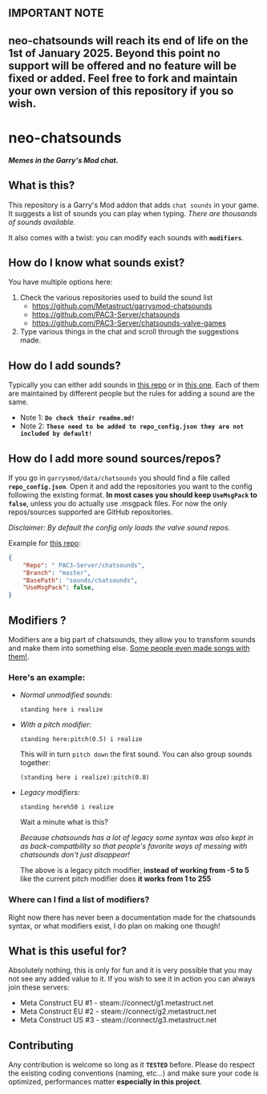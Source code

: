 ## IMPORTANT NOTE
## **neo-chatsounds will reach its end of life on the 1st of January 2025. Beyond this point no support will be offered and no feature will be fixed or added. Feel free to fork and maintain your own version of this repository if you so wish.**




# neo-chatsounds

***Memes in the Garry's Mod chat.***

## What is this?
This repository is a Garry's Mod addon that adds `chat sounds` in your game. It suggests a list of sounds you can play when typing. *There are thousands of sounds available.*

It also comes with a twist: you can modify each sounds with **`modifiers`**.

## How do I know what sounds exist?
You have multiple options here:

1) Check the various repositories used to build the sound list
	- https://github.com/Metastruct/garrysmod-chatsounds
	- https://github.com/PAC3-Server/chatsounds
	- https://github.com/PAC3-Server/chatsounds-valve-games
2) Type various things in the chat and scroll through the suggestions made.

## How do I add sounds?
Typically you can either add sounds in [this repo](https://github.com/Metastruct/garrysmod-chatsounds) or in [this one](https://github.com/PAC3-Server/chatsounds). Each of them are maintained by different people but the rules for adding a sound are the same.

- Note 1: **`Do check their readme.md!`**
- Note 2: **`These need to be added to repo_config.json they are not included by default!`**

## How do I add more sound sources/repos?
If you go in `garrysmod/data/chatsounds` you should find a file called **`repo_config.json`**. Open it and add the repositories you want to the config following the existing format. **In most cases you should keep `UseMsgPack` to `false`**, unless you do actually use .msgpack files. For now the only repos/sources supported are GitHub repositories.

*Disclaimer: By default the config only loads the valve sound repos.*

Example for [this repo](https://github.com/PAC3-Server/chatsounds):
```json
{
	"Repo": " PAC3-Server/chatsounds",
	"Branch": "master",
	"BasePath": "sounds/chatsounds",
	"UseMsgPack": false,
}
```

## Modifiers ?
Modifiers are a big part of chatsounds, they allow you to transform sounds and make them into something else. [Some people even made songs with them!](https://soundcloud.com/capsadmin).

### Here's an example:

- *Normal unmodified sounds:*
	```
	standing here i realize
	```
- *With a pitch modifier:*
	```
	standing here:pitch(0.5) i realize
	```

	This will in turn `pitch down` the first sound. You can also group sounds together:

	```
	(standing here i realize):pitch(0.8)
	```
- *Legacy modifiers:*
	```
	standing here%50 i realize
	```

	Wait a minute what is this?

	*Because chatsounds has a lot of legacy some syntax was also kept in as back-compatbility so that people's favorite ways of messing with chatsounds don't just disappear!*

	The above is a legacy pitch modifier, **instead of working from -5 to 5** like the current pitch modifier does **it works from 1 to 255**

### Where can I find a list of modifiers?
Right now there has never been a documentation made for the chatsounds syntax, or what modifiers exist, I do plan on making one though!

## What is this useful for?
Absolutely nothing, this is only for fun and it is very possible that you may not see any added value to it. If you wish to see it in action you can always join these servers:
- Meta Construct EU #1 - steam://connect/g1.metastruct.net
- Meta Construct EU #2 - steam://connect/g2.metastruct.net
- Meta Construct US #3 - steam://connect/g3.metastruct.net

## Contributing
Any contribution is welcome so long as it **`TESTED`** before. Please do respect the existing coding conventions (naming, etc...) and make sure your code is optimized, performances matter **especially in this project**.
